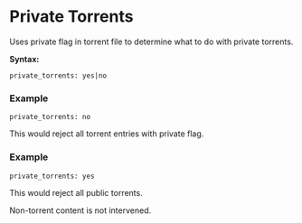 # Private Torrents
Uses private flag in torrent file to determine what to do with private torrents.

**Syntax:**

```
private_torrents: yes|no
```

### Example
```
private_torrents: no
```

This would reject all torrent entries with private flag.

### Example
```
private_torrents: yes
```

This would reject all public torrents.

Non-torrent content is not intervened.